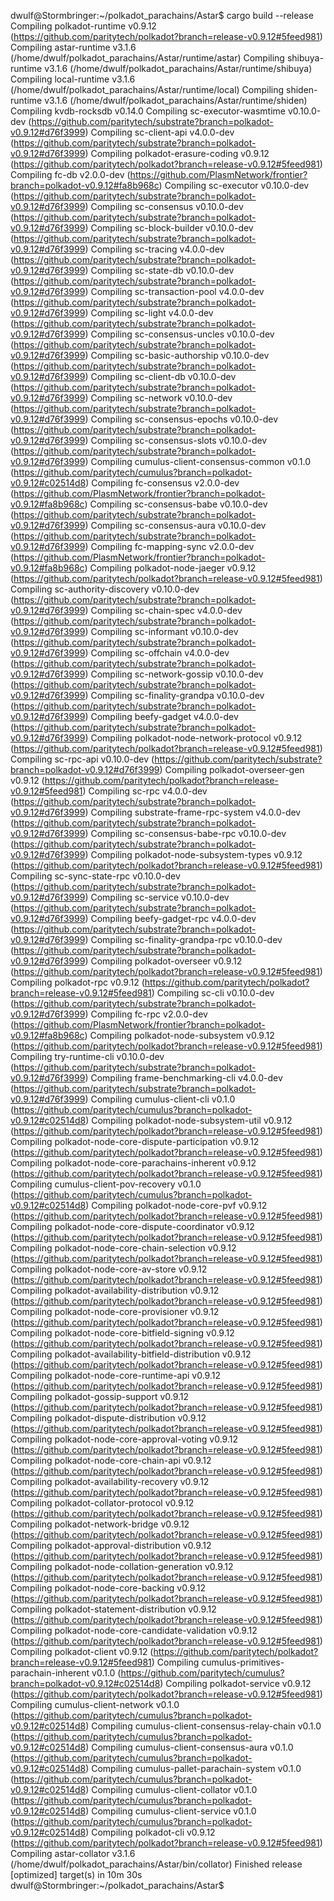 dwulf@Stormbringer:~/polkadot_parachains/Astar$ cargo build --release
   Compiling polkadot-runtime v0.9.12 (https://github.com/paritytech/polkadot?branch=release-v0.9.12#5feed981)
   Compiling astar-runtime v3.1.6 (/home/dwulf/polkadot_parachains/Astar/runtime/astar)
   Compiling shibuya-runtime v3.1.6 (/home/dwulf/polkadot_parachains/Astar/runtime/shibuya)
   Compiling local-runtime v3.1.6 (/home/dwulf/polkadot_parachains/Astar/runtime/local)
   Compiling shiden-runtime v3.1.6 (/home/dwulf/polkadot_parachains/Astar/runtime/shiden)
   Compiling kvdb-rocksdb v0.14.0
   Compiling sc-executor-wasmtime v0.10.0-dev (https://github.com/paritytech/substrate?branch=polkadot-v0.9.12#d76f3999)
   Compiling sc-client-api v4.0.0-dev (https://github.com/paritytech/substrate?branch=polkadot-v0.9.12#d76f3999)
   Compiling polkadot-erasure-coding v0.9.12 (https://github.com/paritytech/polkadot?branch=release-v0.9.12#5feed981)
   Compiling fc-db v2.0.0-dev (https://github.com/PlasmNetwork/frontier?branch=polkadot-v0.9.12#fa8b968c)
   Compiling sc-executor v0.10.0-dev (https://github.com/paritytech/substrate?branch=polkadot-v0.9.12#d76f3999)
   Compiling sc-consensus v0.10.0-dev (https://github.com/paritytech/substrate?branch=polkadot-v0.9.12#d76f3999)
   Compiling sc-block-builder v0.10.0-dev (https://github.com/paritytech/substrate?branch=polkadot-v0.9.12#d76f3999)
   Compiling sc-tracing v4.0.0-dev (https://github.com/paritytech/substrate?branch=polkadot-v0.9.12#d76f3999)
   Compiling sc-state-db v0.10.0-dev (https://github.com/paritytech/substrate?branch=polkadot-v0.9.12#d76f3999)
   Compiling sc-transaction-pool v4.0.0-dev (https://github.com/paritytech/substrate?branch=polkadot-v0.9.12#d76f3999)
   Compiling sc-light v4.0.0-dev (https://github.com/paritytech/substrate?branch=polkadot-v0.9.12#d76f3999)
   Compiling sc-consensus-uncles v0.10.0-dev (https://github.com/paritytech/substrate?branch=polkadot-v0.9.12#d76f3999)
   Compiling sc-basic-authorship v0.10.0-dev (https://github.com/paritytech/substrate?branch=polkadot-v0.9.12#d76f3999)
   Compiling sc-client-db v0.10.0-dev (https://github.com/paritytech/substrate?branch=polkadot-v0.9.12#d76f3999)
   Compiling sc-network v0.10.0-dev (https://github.com/paritytech/substrate?branch=polkadot-v0.9.12#d76f3999)
   Compiling sc-consensus-epochs v0.10.0-dev (https://github.com/paritytech/substrate?branch=polkadot-v0.9.12#d76f3999)
   Compiling sc-consensus-slots v0.10.0-dev (https://github.com/paritytech/substrate?branch=polkadot-v0.9.12#d76f3999)
   Compiling cumulus-client-consensus-common v0.1.0 (https://github.com/paritytech/cumulus?branch=polkadot-v0.9.12#c02514d8)
   Compiling fc-consensus v2.0.0-dev (https://github.com/PlasmNetwork/frontier?branch=polkadot-v0.9.12#fa8b968c)
   Compiling sc-consensus-babe v0.10.0-dev (https://github.com/paritytech/substrate?branch=polkadot-v0.9.12#d76f3999)
   Compiling sc-consensus-aura v0.10.0-dev (https://github.com/paritytech/substrate?branch=polkadot-v0.9.12#d76f3999)
   Compiling fc-mapping-sync v2.0.0-dev (https://github.com/PlasmNetwork/frontier?branch=polkadot-v0.9.12#fa8b968c)
   Compiling polkadot-node-jaeger v0.9.12 (https://github.com/paritytech/polkadot?branch=release-v0.9.12#5feed981)
   Compiling sc-authority-discovery v0.10.0-dev (https://github.com/paritytech/substrate?branch=polkadot-v0.9.12#d76f3999)
   Compiling sc-chain-spec v4.0.0-dev (https://github.com/paritytech/substrate?branch=polkadot-v0.9.12#d76f3999)
   Compiling sc-informant v0.10.0-dev (https://github.com/paritytech/substrate?branch=polkadot-v0.9.12#d76f3999)
   Compiling sc-offchain v4.0.0-dev (https://github.com/paritytech/substrate?branch=polkadot-v0.9.12#d76f3999)
   Compiling sc-network-gossip v0.10.0-dev (https://github.com/paritytech/substrate?branch=polkadot-v0.9.12#d76f3999)
   Compiling sc-finality-grandpa v0.10.0-dev (https://github.com/paritytech/substrate?branch=polkadot-v0.9.12#d76f3999)
   Compiling beefy-gadget v4.0.0-dev (https://github.com/paritytech/substrate?branch=polkadot-v0.9.12#d76f3999)
   Compiling polkadot-node-network-protocol v0.9.12 (https://github.com/paritytech/polkadot?branch=release-v0.9.12#5feed981)
   Compiling sc-rpc-api v0.10.0-dev (https://github.com/paritytech/substrate?branch=polkadot-v0.9.12#d76f3999)
   Compiling polkadot-overseer-gen v0.9.12 (https://github.com/paritytech/polkadot?branch=release-v0.9.12#5feed981)
   Compiling sc-rpc v4.0.0-dev (https://github.com/paritytech/substrate?branch=polkadot-v0.9.12#d76f3999)
   Compiling substrate-frame-rpc-system v4.0.0-dev (https://github.com/paritytech/substrate?branch=polkadot-v0.9.12#d76f3999)
   Compiling sc-consensus-babe-rpc v0.10.0-dev (https://github.com/paritytech/substrate?branch=polkadot-v0.9.12#d76f3999)
   Compiling polkadot-node-subsystem-types v0.9.12 (https://github.com/paritytech/polkadot?branch=release-v0.9.12#5feed981)
   Compiling sc-sync-state-rpc v0.10.0-dev (https://github.com/paritytech/substrate?branch=polkadot-v0.9.12#d76f3999)
   Compiling sc-service v0.10.0-dev (https://github.com/paritytech/substrate?branch=polkadot-v0.9.12#d76f3999)
   Compiling beefy-gadget-rpc v4.0.0-dev (https://github.com/paritytech/substrate?branch=polkadot-v0.9.12#d76f3999)
   Compiling sc-finality-grandpa-rpc v0.10.0-dev (https://github.com/paritytech/substrate?branch=polkadot-v0.9.12#d76f3999)
   Compiling polkadot-overseer v0.9.12 (https://github.com/paritytech/polkadot?branch=release-v0.9.12#5feed981)
   Compiling polkadot-rpc v0.9.12 (https://github.com/paritytech/polkadot?branch=release-v0.9.12#5feed981)
   Compiling sc-cli v0.10.0-dev (https://github.com/paritytech/substrate?branch=polkadot-v0.9.12#d76f3999)
   Compiling fc-rpc v2.0.0-dev (https://github.com/PlasmNetwork/frontier?branch=polkadot-v0.9.12#fa8b968c)
   Compiling polkadot-node-subsystem v0.9.12 (https://github.com/paritytech/polkadot?branch=release-v0.9.12#5feed981)
   Compiling try-runtime-cli v0.10.0-dev (https://github.com/paritytech/substrate?branch=polkadot-v0.9.12#d76f3999)
   Compiling frame-benchmarking-cli v4.0.0-dev (https://github.com/paritytech/substrate?branch=polkadot-v0.9.12#d76f3999)
   Compiling cumulus-client-cli v0.1.0 (https://github.com/paritytech/cumulus?branch=polkadot-v0.9.12#c02514d8)
   Compiling polkadot-node-subsystem-util v0.9.12 (https://github.com/paritytech/polkadot?branch=release-v0.9.12#5feed981)
   Compiling polkadot-node-core-dispute-participation v0.9.12 (https://github.com/paritytech/polkadot?branch=release-v0.9.12#5feed981)
   Compiling polkadot-node-core-parachains-inherent v0.9.12 (https://github.com/paritytech/polkadot?branch=release-v0.9.12#5feed981)
   Compiling cumulus-client-pov-recovery v0.1.0 (https://github.com/paritytech/cumulus?branch=polkadot-v0.9.12#c02514d8)
   Compiling polkadot-node-core-pvf v0.9.12 (https://github.com/paritytech/polkadot?branch=release-v0.9.12#5feed981)
   Compiling polkadot-node-core-dispute-coordinator v0.9.12 (https://github.com/paritytech/polkadot?branch=release-v0.9.12#5feed981)
   Compiling polkadot-node-core-chain-selection v0.9.12 (https://github.com/paritytech/polkadot?branch=release-v0.9.12#5feed981)
   Compiling polkadot-node-core-av-store v0.9.12 (https://github.com/paritytech/polkadot?branch=release-v0.9.12#5feed981)
   Compiling polkadot-availability-distribution v0.9.12 (https://github.com/paritytech/polkadot?branch=release-v0.9.12#5feed981)
   Compiling polkadot-node-core-provisioner v0.9.12 (https://github.com/paritytech/polkadot?branch=release-v0.9.12#5feed981)
   Compiling polkadot-node-core-bitfield-signing v0.9.12 (https://github.com/paritytech/polkadot?branch=release-v0.9.12#5feed981)
   Compiling polkadot-availability-bitfield-distribution v0.9.12 (https://github.com/paritytech/polkadot?branch=release-v0.9.12#5feed981)
   Compiling polkadot-node-core-runtime-api v0.9.12 (https://github.com/paritytech/polkadot?branch=release-v0.9.12#5feed981)
   Compiling polkadot-gossip-support v0.9.12 (https://github.com/paritytech/polkadot?branch=release-v0.9.12#5feed981)
   Compiling polkadot-dispute-distribution v0.9.12 (https://github.com/paritytech/polkadot?branch=release-v0.9.12#5feed981)
   Compiling polkadot-node-core-approval-voting v0.9.12 (https://github.com/paritytech/polkadot?branch=release-v0.9.12#5feed981)
   Compiling polkadot-node-core-chain-api v0.9.12 (https://github.com/paritytech/polkadot?branch=release-v0.9.12#5feed981)
   Compiling polkadot-availability-recovery v0.9.12 (https://github.com/paritytech/polkadot?branch=release-v0.9.12#5feed981)
   Compiling polkadot-collator-protocol v0.9.12 (https://github.com/paritytech/polkadot?branch=release-v0.9.12#5feed981)
   Compiling polkadot-network-bridge v0.9.12 (https://github.com/paritytech/polkadot?branch=release-v0.9.12#5feed981)
   Compiling polkadot-approval-distribution v0.9.12 (https://github.com/paritytech/polkadot?branch=release-v0.9.12#5feed981)
   Compiling polkadot-node-collation-generation v0.9.12 (https://github.com/paritytech/polkadot?branch=release-v0.9.12#5feed981)
   Compiling polkadot-node-core-backing v0.9.12 (https://github.com/paritytech/polkadot?branch=release-v0.9.12#5feed981)
   Compiling polkadot-statement-distribution v0.9.12 (https://github.com/paritytech/polkadot?branch=release-v0.9.12#5feed981)
   Compiling polkadot-node-core-candidate-validation v0.9.12 (https://github.com/paritytech/polkadot?branch=release-v0.9.12#5feed981)
   Compiling polkadot-client v0.9.12 (https://github.com/paritytech/polkadot?branch=release-v0.9.12#5feed981)
   Compiling cumulus-primitives-parachain-inherent v0.1.0 (https://github.com/paritytech/cumulus?branch=polkadot-v0.9.12#c02514d8)
   Compiling polkadot-service v0.9.12 (https://github.com/paritytech/polkadot?branch=release-v0.9.12#5feed981)
   Compiling cumulus-client-network v0.1.0 (https://github.com/paritytech/cumulus?branch=polkadot-v0.9.12#c02514d8)
   Compiling cumulus-client-consensus-relay-chain v0.1.0 (https://github.com/paritytech/cumulus?branch=polkadot-v0.9.12#c02514d8)
   Compiling cumulus-client-consensus-aura v0.1.0 (https://github.com/paritytech/cumulus?branch=polkadot-v0.9.12#c02514d8)
   Compiling cumulus-pallet-parachain-system v0.1.0 (https://github.com/paritytech/cumulus?branch=polkadot-v0.9.12#c02514d8)
   Compiling cumulus-client-collator v0.1.0 (https://github.com/paritytech/cumulus?branch=polkadot-v0.9.12#c02514d8)
   Compiling cumulus-client-service v0.1.0 (https://github.com/paritytech/cumulus?branch=polkadot-v0.9.12#c02514d8)
   Compiling polkadot-cli v0.9.12 (https://github.com/paritytech/polkadot?branch=release-v0.9.12#5feed981)
   Compiling astar-collator v3.1.6 (/home/dwulf/polkadot_parachains/Astar/bin/collator)
    Finished release [optimized] target(s) in 10m 30s
dwulf@Stormbringer:~/polkadot_parachains/Astar$
